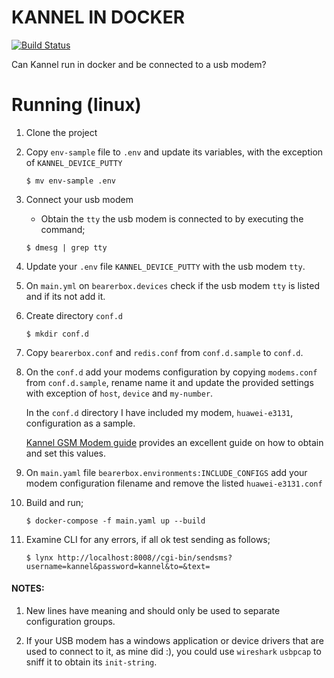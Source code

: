 # KANNEL IN DOCKER
[![Build Status](https://travis-ci.org/ngendah/kannel-docker.svg?branch=master)](https://travis-ci.org/ngendah/kannel-docker)

Can Kannel run in docker and be connected to a usb modem?

# Running (linux)

1. Clone the project

2. Copy `env-sample` file to `.env` and update its variables, with the exception of `KANNEL_DEVICE_PUTTY`
    ```
    $ mv env-sample .env
    ```

3. Connect your usb modem

    * Obtain the `tty` the usb modem is connected to by executing the command;
    
    ```
    $ dmesg | grep tty
    ```
    
4. Update your `.env` file `KANNEL_DEVICE_PUTTY` with the usb modem `tty`.

5. On `main.yml` on `bearerbox.devices` check if the usb modem `tty` is listed and if its not add it.

6. Create directory `conf.d`
    ```
    $ mkdir conf.d
    ```

7. Copy `bearerbox.conf` and  `redis.conf` from `conf.d.sample` to `conf.d`.

8. On the `conf.d` add your modems configuration by copying `modems.conf` from `conf.d.sample`, rename name it and update the provided settings with exception of `host`, `device` and `my-number`.
    
    In the `conf.d` directory I have included my modem, `huawei-e3131`,  configuration as a sample.
    
    [Kannel GSM Modem guide](https://www.kannel.org/download/kannel-userguide-snapshot/userguide.html#sms-gateway) provides an excellent guide on how to obtain and set this values.

9. On `main.yaml` file `bearerbox.environments:INCLUDE_CONFIGS` add your modem configuration filename and remove the listed `huawei-e3131.conf`

10. Build and run; 
    ```
    $ docker-compose -f main.yaml up --build
    ```
    
11. Examine CLI for any errors, if all ok test sending as follows;
    ```
    $ lynx http://localhost:8008//cgi-bin/sendsms?username=kannel&password=kannel&to=&text=
    ```
    
#### NOTES:
1. New lines have meaning and should only be used to separate configuration groups.

2. If your USB modem has a windows application or device drivers that are used to connect to it, as mine did :), you could use `wireshark` `usbpcap` to sniff it to obtain its `init-string`.
